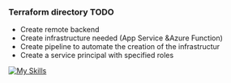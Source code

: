 ### Terraform directory TODO
- Create remote backend
- Create infrastructure needed (App Service &Azure Function)
- Create pipeline to automate the creation of the infrastructur
- Create a service principal with specified roles


[![My Skills](https://skillicons.dev/icons?i=terraform,azure,git&perline=4)](https://skillicons.dev)